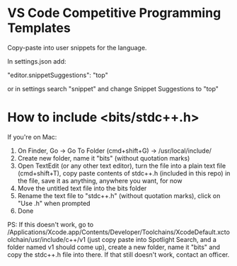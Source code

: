 # VS Code Competitive Programming Templates

Copy-paste into user snippets for the language.


In settings.json add:


"editor.snippetSuggestions": "top"


or in settings search "snippet" and change Snippet Suggestions to "top"

# How to include <bits/stdc++.h>

If you're on Mac:

1. On Finder, Go -> Go To Folder (cmd+shift+G) -> /usr/local/include/
2. Create new folder, name it "bits" (without quotation marks)
3. Open TextEdit (or any other text editor), turn the file into a plain text file (cmd+shift+T), copy paste contents of stdc++.h (included in this repo) in the file, save it as anything, anywhere you want, for now
4. Move the untitled text file into the bits folder
5. Rename the text file to "stdc++.h" (without quotation marks), click on "Use .h" when prompted
6. Done

PS: If this doesn't work, go to /Applications/Xcode.app/Contents/Developer/Toolchains/XcodeDefault.xctoolchain/usr/include/c++/v1 (just copy paste into Spotlight Search, and a folder named v1 should come up), create a new folder, name it "bits" and copy the stdc++.h file into there.
If that still doesn't work, contact an officer.
